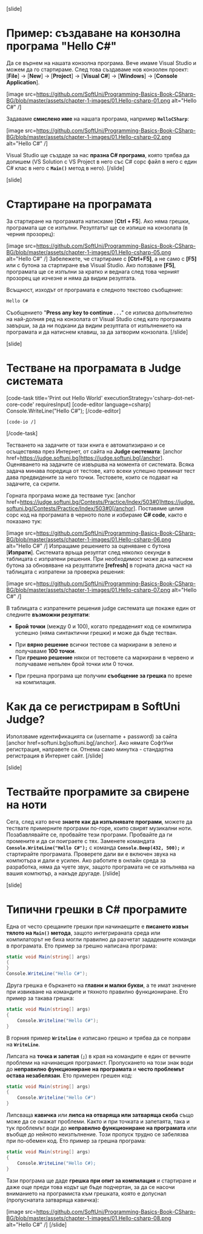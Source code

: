 [slide]
# Пример: създаване на конзолна програма "Hello C#"

Да се върнем на нашата конзолна програма. Вече имаме Visual Studio и можем да го стартираме. След това създаваме нов конзолен проект: [**File**] &rarr; [**New**] &rarr; [**Project**] &rarr; [**Visual C#**] &rarr; [**Windows**] &rarr; [**Console Application**].

[image src=https://github.com/SoftUni/Programming-Basics-Book-CSharp-BG/blob/master/assets/chapter-1-images/01.Hello-csharp-01.png alt="Hello C#" /]

Задаваме **смислено име** на нашата програма, например **`HelloCSharp`**:

[image src=https://github.com/SoftUni/Programming-Basics-Book-CSharp-BG/blob/master/assets/chapter-1-images/01.Hello-csharp-02.png alt="Hello C#" /]

Visual Studio ще създаде за нас **празна C# програма**, която трябва да допишем (VS Solution с VS Project в него със C# сорс файл в него с един C# клас в него с **`Main()`** метод в него).
[/slide]

[slide]
# Стартиране на програмата

За стартиране на програмата натискаме [**Ctrl + F5**]. Ако няма грешки, програмата ще се изпълни. Резултатът ще се изпише на конзолата (в черния прозорец):

[image src=https://github.com/SoftUni/Programming-Basics-Book-CSharp-BG/blob/master/assets/chapter-1-images/01.Hello-csharp-05.png alt="Hello C#" /]
Забележете, че стартираме с **[Ctrl+F5]**, а не само с **[F5]** или с бутона за стартиране във Visual Studio. Ако ползваме **[F5]**, програмата ще се изпълни за кратко и веднага след това черният прозорец ще изчезне и няма да видим резултата.

Всъщност, изходът от програмата е следното текстово съобщение:

```csharp
Hello C#
```

Съобщението "**Press any key to continue . . .**" се изписва допълнително на най-долния ред на конзолата от Visual Studio след като програмата завърши, за да ни подкани да видим резултата от изпълнението на програмата и да натиснем клавиш, за да затворим конзолата.
[/slide]

[slide]
# Тестване на програмата в Judge системата

[code-task title='Print out Hello World' executionStrategy='csharp-dot-net-core-code' requiresInput]
    [code-editor language=csharp]
        Console.WriteLine("Hello C#");
    [/code-editor]

    [code-io /]
[/code-task]

Тестването на задачите от тази книга е автоматизирано и се осъществява през Интернет, от сайта на **Judge системата**: [anchor href=https://judge.softuni.bg]https://judge.softuni.bg[/anchor]. Оценяването на задачите се извършва на момента от системата. Всяка задача минава поредица от тестове, като всеки успешно преминат тест дава предвидените за него точки. Тестовете, които се подават на задачите, са скрити.

Горната програма може да тестваме тук: [anchor href=https://judge.softuni.bg/Contests/Practice/Index/503#0]https://judge.softuni.bg/Contests/Practice/Index/503#0[/anchor]. Поставяме целия сорс код на програмата в черното поле и избираме **C# code**, както е показано тук:

[image src=https://github.com/SoftUni/Programming-Basics-Book-CSharp-BG/blob/master/assets/chapter-1-images/01.Hello-csharp-06.png alt="Hello C#" /]
Изпращаме решението за оценяване с бутона [**Изпрати**]. Системата връща резултат след няколко секунди в таблицата с изпратени решения. При необходимост може да натиснем бутона за обновяване на резултатите **[refresh]** в горната дясна част на таблицата с изпратени за проверка решения:

[image src=https://github.com/SoftUni/Programming-Basics-Book-CSharp-BG/blob/master/assets/chapter-1-images/01.Hello-csharp-07.png alt="Hello C#" /]

В таблицата с изпратените решения judge системата ще покаже един от следните **възможни резултати**:
* **Брой точки** (между 0 и 100), когато предаденият код се компилира успешно (няма синтактични грешки) и може да бъде тестван.
- При **вярно решение** всички тестове са маркирани в зелено и получаваме **100 точки**.
- При **грешно решение** някои от тестовете са маркирани в червено и получаваме непълен брой точки или 0 точки.
* При грешна програма ще получим **съобщение за грешка** по време на компилация.

# Как да се регистрирам в SoftUni Judge?

Използваме идентификацията си (username + password) за сайта [anchor href=softuni.bg]softuni.bg[/anchor]. Ако нямате СофтУни регистрация, направете си. Отнема само минутка - стандартна регистрация в Интернет сайт.
[/slide]

[slide]
# Тествайте програмите за свирене на ноти

Сега, след като вече **знаете как да изпълнявате програми**, можете да тествате примерните програми по-горе, които свирят музикални ноти. Позабавлявайте се, пробвайте тези програми. Пробвайте да ги промените и да си поиграете с тях. Заменете командата **`Console.WriteLine("Hello C#");`** с команда **`Console.Beep(432, 500);`** и стартирайте програмата. Проверете дали ви е включен звука на компютъра и дали е усилен. Ако работите в онлайн среда за разработка, няма да чуете звук, защото програмата не се изпълнява на вашия компютър, а накъде другаде.
[/slide]

[slide]
# Типични грешки в C# програмите

Една от често срещаните грешки при начинаещите е **писането извън тялото на ``Main()`` метода**, защото интегрираната среда или компилаторът не биха могли правилно да разчетат зададените команди в програмата. Ето пример за грешно написана програма:

```csharp
static void Main(string[] args)
{
}
Console.WriteLine("Hello C#");
```

Друга грешка е бъркането на **главни и малки букви**, а те имат значение при извикване на командите и тяхното правилно функциониране. Ето пример за такава грешка:

```csharp
static void Main(string[] args)
{
    Console.Writeline("Hello C#");
}
```

В горния пример **`Writeline`** е изписано грешно и трябва да се поправи на **`WriteLine`**.

Липсата на **точка и запетая** (**`;`**) в края на командите е един от вечните проблеми на начинаещия програмист. Пропускането на този знак води до **неправилно функциониране на програмата** и **често проблемът остава незабелязан**. Ето примерен грешен код:

```csharp
static void Main(string[] args)
{
    Console.Writeline("Hello C#")
}
```

Липсваща **кавичка** или **липса на отваряща или затваряща скоба** също може да се окажат проблеми. Както и при точката и запетаята, така и тук проблемът води до **неправилно функциониране на програмата** или въобще до нейното неизпълнение. Този пропуск трудно се забелязва при по-обемен код. Ето пример за грешна програма:

```csharp
static void Main(string[] args)
{
    Console.WriteLine("Hello C#);
}
```

Тази програма ще даде **грешка при опит за компилация** и стартиране и даже още преди това кодът ще бъде подчертан, за да се насочи вниманието на програмиста към грешката, която е допуснал (пропуснатата затваряща кавичка):

[image src=https://github.com/SoftUni/Programming-Basics-Book-CSharp-BG/blob/master/assets/chapter-1-images/01.Hello-csharp-08.png alt="Hello C#" /]
[/slide]
